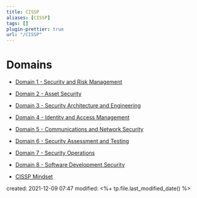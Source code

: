 ```yaml
---
title: CISSP
aliases: [CISSP]
tags: []
plugin-prettier: true
url: "/CISSP"
---
```


# Domains

- [Domain 1 - Security and Risk Management](notes/CISSP/Domain%201/__Domain%201__)

- [Domain 2 - Asset Security](Domain%202%20-%20Asset%20Security)

- [Domain 3 - Security Architecture and Engineering](Domain%203%20-%20Security%20Architecture%20and%20Engineering)

- [Domain 4 - Identity and Access Management](Domain%204%20-%20Identity%20and%20Access%20Management)

- [Domain 5 - Communications and Network Security](Domain%205%20-%20Communications%20and%20Network%20Security)

- [Domain 6 - Security Assessment and Testing](Domain%206%20-%20Security%20Assessment%20and%20Testing)

- [Domain 7 - Security Operations](Domain%207%20-%20Security%20Operations)

- [Domain 8 - Software Development Security](Domain%208%20-%20Software%20Development%20Security)

- [CISSP Mindset](notes/CISSP/CISSP%20Mindset)


created: 2021-12-09 07:47
modified: <%+ tp.file.last_modified_date() %>
